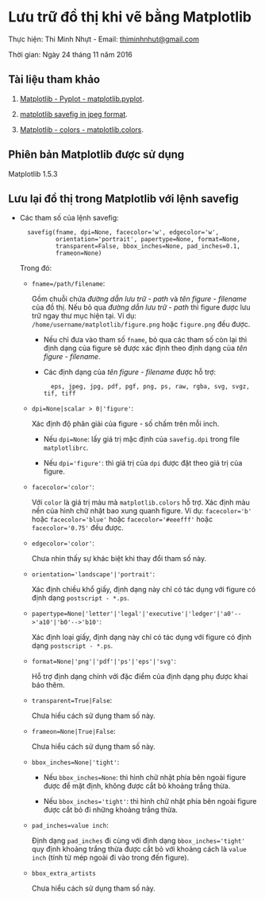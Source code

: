 # Lưu trữ đồ thị khi vẽ bằng Matplotlib

Thực hiện: Thi Minh Nhựt - Email: thiminhnhut@gmail.com

Thời gian: Ngày 24 tháng 11 năm 2016

## Tài liệu tham khảo

1. [Matplotlib - Pyplot - matplotlib.pyplot](http://matplotlib.org/api/pyplot_api.html).

2. [matplotlib savefig in jpeg format](http://stackoverflow.com/questions/8827016/matplotlib-savefig-in-jpeg-format).

3. [Matplotlib - colors - matplotlib.colors](http://matplotlib.org/api/colors_api.html).


## Phiên bản Matplotlib được sử dụng

Matplotlib 1.5.3

## Lưu lại đồ thị trong Matplotlib với lệnh savefig

* Các tham số của lệnh savefig:
		
		savefig(fname, dpi=None, facecolor='w', edgecolor='w',
				orientation='portrait', papertype=None, format=None,
				transparent=False, bbox_inches=None, pad_inches=0.1,
				frameon=None)

	Trong đó:
	
	+ `fname=/path/filename`:
	
		Gồm chuỗi chứa *đường dẫn lưu trữ - path* và *tên figure - filename* của đồ thị. 
	Nếu bỏ qua *đường dẫn lưu trữ - path* thì figure được lưu trữ ngay thư mục hiện tại. 
	Ví dụ: `/home/username/matplotlib/figure.png` hoặc `figure.png` đều được.
	
		- Nếu chỉ đưa vào tham số `fname`, bỏ qua các tham số còn lại thì định dạng của figure 
	sẽ được xác định theo định dạng của *tên figure - filename*.
		
		- Các định dạng của *tên figure - filename* được hỗ trợ:
			
				eps, jpeg, jpg, pdf, pgf, png, ps, raw, rgba, svg, svgz, tif, tiff
	
	+ `dpi=None|scalar > 0|'figure'`:
	
		Xác định độ phân giải của figure - số chấm trên mỗi inch.
	
		- Nếu `dpi=None`: lấy giá trị mặc định của `savefig.dpi` trong file `matplotlibrc`.
		
		- Nếu `dpi='figure'`: thì giá trị của `dpi` được đặt theo giá trị của figure.
		
	+ `facecolor='color'`:
	
		Với `color` là giá trị màu mà `matplotlib.colors` hỗ trợ. 
		Xác định màu nền của hình chữ nhật bao xung quanh figure. 
		Ví dụ: `facecolor='b'` hoặc `facecolor='blue'` hoặc `facecolor='#eeefff'` hoặc `facecolor='0.75'` đều được.
	
	+ `edgecolor='color'`:
	
		Chưa nhìn thấy sự khác biệt khi thay đổi tham số này.
	
	+ `orientation='landscape'|'portrait'`:
	
		Xác định chiều khổ giấy, định dạng này chỉ có tác dụng với figure có định dạng `postscript - *.ps`.
	
	+ `papertype=None|'letter'|'legal'|'executive'|'ledger'|'a0'-->'a10'|'b0'-->'b10'`:
	
		Xác định loại giấy, định dạng này chỉ có tác dụng với figure có định dạng `postscript - *.ps`.
	
	+ `format=None|'png'|'pdf'|'ps'|'eps'|'svg'`:
	
		Hỗ trợ định dạng chính với đặc điểm của định dạng phụ được khai báo thêm.
	
	+ `transparent=True|False`:
	
		Chưa hiểu cách sử dụng tham số này.
	
	+ `frameon=None|True|False`:
	
		Chưa hiểu cách sử dụng tham số này.
	
	+ `bbox_inches=None|'tight'`:
	
		- Nếu `bbox_inches=None`: thì hình chữ nhật phía bên ngoài figure được để mặt định, không được cắt bỏ khoảng trắng thừa.
		
		- Nếu `bbox_inches='tight'`: thì hình chữ nhật phía bên ngoài figure được cắt bỏ đi những khoảng trắng thừa.
	
	+ `pad_inches=value inch`:
	
		Định dạng `pad_inches` đi cùng với định dạng `bbox_inches='tight'` quy định khoảng trắng thừa được cắt bỏ 
	với khoảng cách là `value inch` (tính từ mép ngoài đi vào trong đến figure).
	
	+ `bbox_extra_artists`
	
		Chưa hiểu cách sử dụng tham số này.
